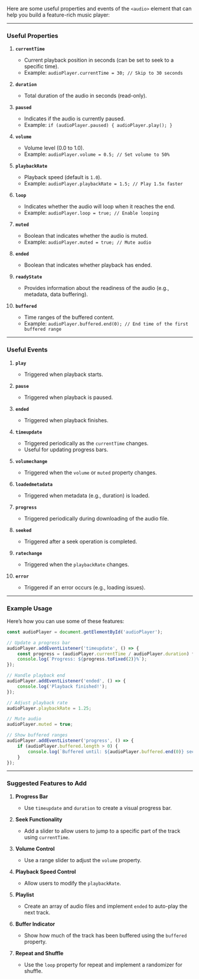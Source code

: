 Here are some useful properties and events of the `<audio>` element that can help you build a feature-rich music player:

---

### **Useful Properties**
1. **`currentTime`**  
   - Current playback position in seconds (can be set to seek to a specific time).
   - Example: `audioPlayer.currentTime = 30; // Skip to 30 seconds`

2. **`duration`**  
   - Total duration of the audio in seconds (read-only).

3. **`paused`**  
   - Indicates if the audio is currently paused.
   - Example: `if (audioPlayer.paused) { audioPlayer.play(); }`

4. **`volume`**  
   - Volume level (0.0 to 1.0).
   - Example: `audioPlayer.volume = 0.5; // Set volume to 50%`

5. **`playbackRate`**  
   - Playback speed (default is `1.0`).
   - Example: `audioPlayer.playbackRate = 1.5; // Play 1.5x faster`

6. **`loop`**  
   - Indicates whether the audio will loop when it reaches the end.
   - Example: `audioPlayer.loop = true; // Enable looping`

7. **`muted`**  
   - Boolean that indicates whether the audio is muted.
   - Example: `audioPlayer.muted = true; // Mute audio`

8. **`ended`**  
   - Boolean that indicates whether playback has ended.

9. **`readyState`**  
   - Provides information about the readiness of the audio (e.g., metadata, data buffering).

10. **`buffered`**  
    - Time ranges of the buffered content.
    - Example: `audioPlayer.buffered.end(0); // End time of the first buffered range`

---

### **Useful Events**
1. **`play`**  
   - Triggered when playback starts.

2. **`pause`**  
   - Triggered when playback is paused.

3. **`ended`**  
   - Triggered when playback finishes.

4. **`timeupdate`**  
   - Triggered periodically as the `currentTime` changes.
   - Useful for updating progress bars.

5. **`volumechange`**  
   - Triggered when the `volume` or `muted` property changes.

6. **`loadedmetadata`**  
   - Triggered when metadata (e.g., duration) is loaded.

7. **`progress`**  
   - Triggered periodically during downloading of the audio file.

8. **`seeked`**  
   - Triggered after a seek operation is completed.

9. **`ratechange`**  
   - Triggered when the `playbackRate` changes.

10. **`error`**  
    - Triggered if an error occurs (e.g., loading issues).

---

### **Example Usage**
Here’s how you can use some of these features:
```javascript
const audioPlayer = document.getElementById('audioPlayer');

// Update a progress bar
audioPlayer.addEventListener('timeupdate', () => {
    const progress = (audioPlayer.currentTime / audioPlayer.duration) * 100;
    console.log(`Progress: ${progress.toFixed(2)}%`);
});

// Handle playback end
audioPlayer.addEventListener('ended', () => {
    console.log('Playback finished!');
});

// Adjust playback rate
audioPlayer.playbackRate = 1.25;

// Mute audio
audioPlayer.muted = true;

// Show buffered ranges
audioPlayer.addEventListener('progress', () => {
    if (audioPlayer.buffered.length > 0) {
        console.log(`Buffered until: ${audioPlayer.buffered.end(0)} seconds`);
    }
});
```

---

### **Suggested Features to Add**
1. **Progress Bar**
   - Use `timeupdate` and `duration` to create a visual progress bar.

2. **Seek Functionality**
   - Add a slider to allow users to jump to a specific part of the track using `currentTime`.

3. **Volume Control**
   - Use a range slider to adjust the `volume` property.

4. **Playback Speed Control**
   - Allow users to modify the `playbackRate`.

5. **Playlist**
   - Create an array of audio files and implement `ended` to auto-play the next track.

6. **Buffer Indicator**
   - Show how much of the track has been buffered using the `buffered` property.

7. **Repeat and Shuffle**
   - Use the `loop` property for repeat and implement a randomizer for shuffle.

